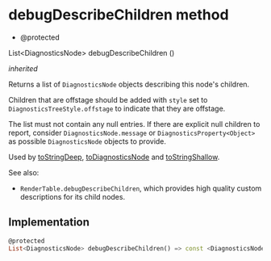 


# debugDescribeChildren method







- @protected

List&lt;DiagnosticsNode> debugDescribeChildren
()

_<span class="feature">inherited</span>_



<p>Returns a list of <code>DiagnosticsNode</code> objects describing this node's
children.</p>
<p>Children that are offstage should be added with <code>style</code> set to
<code>DiagnosticsTreeStyle.offstage</code> to indicate that they are offstage.</p>
<p>The list must not contain any null entries. If there are explicit null
children to report, consider <code>DiagnosticsNode.message</code> or
<code>DiagnosticsProperty&lt;Object&gt;</code> as possible <code>DiagnosticsNode</code> objects to
provide.</p>
<p>Used by <a href="../../zego_uikit_prebuilt_live_audio_room/ZegoRefuseInvitationButton/toStringDeep.md">toStringDeep</a>, <a href="../../zego_uikit_prebuilt_live_audio_room/ZegoRefuseInvitationButton/toDiagnosticsNode.md">toDiagnosticsNode</a> and <a href="../../zego_uikit_prebuilt_live_audio_room/ZegoRefuseInvitationButton/toStringShallow.md">toStringShallow</a>.</p>
<p>See also:</p>
<ul>
<li><code>RenderTable.debugDescribeChildren</code>, which provides high quality custom
descriptions for its child nodes.</li>
</ul>



## Implementation

```dart
@protected
List<DiagnosticsNode> debugDescribeChildren() => const <DiagnosticsNode>[];
```







